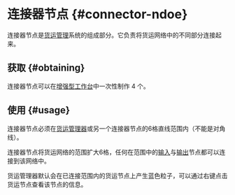 # 连接器节点 {#connector-ndoe}

连接器节点是[货运管理](/Cargo-Management)系统的组成部分。它负责将货运网络中的不同部分连接起来。

## 获取 {#obtaining}

连接器节点可以在[增强型工作台](/Enhanced-Crafting-Table)中一次性制作 4 个。

## 使用 {#usage}

连接器节点必须在[货运管理器](/Cargo-Manager)或另一个连接器节点的6格直线范围内（不能是对角线）。

连接器节点将货运网络的范围扩大6格，任何在范围中的[输入](/Input-Node)与[输出](/Output-Node)节点都可以连接到该网络中。

货运管理器默认会在已连接范围内的货运节点上产生蓝色粒子，可以通过右键点击货运节点查看该节点的信息。
